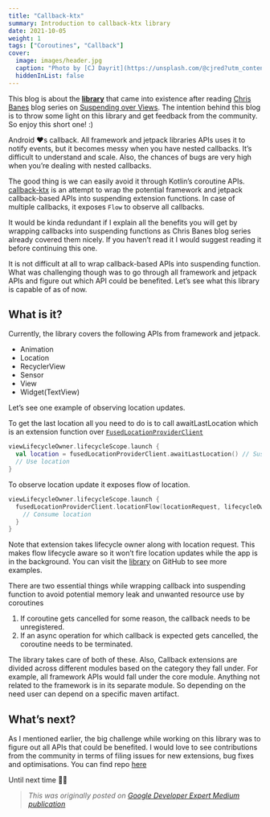 ```yaml
---
title: "Callback-ktx"
summary: Introduction to callback-ktx library
date: 2021-10-05
weight: 1
tags: ["Coroutines", "Callback"]
cover:
  image: images/header.jpg 
  caption: "Photo by [CJ Dayrit](https://unsplash.com/@cjred?utm_content=creditCopyText&utm_medium=referral&utm_source=unsplash) on [Unsplash](https://unsplash.com/photos/woman-walking-through-downstairs-xX2aYSBsyKo?utm_content=creditCopyText&utm_medium=referral&utm_source=unsplash)"
  hiddenInList: false
---
```


This blog is about the [**library**](https://github.com/sagar-viradiya/callback-ktx) that came into existence after reading [Chris Banes](https://chrisbanes.me/) blog series on [Suspending over Views](https://chris.banes.dev/suspending-views/). The intention behind this blog is to throw some light on this library and get feedback from the community. So enjoy this short one! :)

Android ❤️s callback. All framework and jetpack libraries APIs uses it to notify events, but it becomes messy when you have nested callbacks. It’s difficult to understand and scale. Also, the chances of bugs are very high when you’re dealing with nested callbacks.

The good thing is we can easily avoid it through Kotlin’s coroutine APIs. [callback-ktx](https://github.com/sagar-viradiya/callback-ktx) is an attempt to wrap the potential framework and jetpack callback-based APIs into suspending extension functions. In case of multiple callbacks, it exposes `Flow` to observe all callbacks.

It would be kinda redundant if I explain all the benefits you will get by wrapping callbacks into suspending functions as Chris Banes blog series already covered them nicely. If you haven’t read it I would suggest reading it before continuing this one.

It is not difficult at all to wrap callback-based APIs into suspending function. What was challenging though was to go through all framework and jetpack APIs and figure out which API could be benefited. Let’s see what this library is capable of as of now.

## What is it?
Currently, the library covers the following APIs from framework and jetpack.

- Animation
- Location
- RecyclerView
- Sensor
- View
- Widget(TextView)

Let’s see one example of observing location updates.

To get the last location all you need to do is to call awaitLastLocation which is an extension function over [`FusedLocationProviderClient`](https://developers.google.com/android/reference/com/google/android/gms/location/FusedLocationProviderClient)

```Kotlin
viewLifecycleOwner.lifecycleScope.launch {
  val location = fusedLocationProviderClient.awaitLastLocation() // Suspend coroutine
  // Use location
}
```

To observe location update it exposes flow of location.

```Kotlin
viewLifecycleOwner.lifecycleScope.launch {
  fusedLocationProviderClient.locationFlow(locationRequest, lifecycleOwner).collect { location ->
    // Consume location
  }
}
```

Note that extension takes lifecycle owner along with location request. This makes flow lifecycle aware so it won’t fire location updates while the app is in the background. You can visit the [library](https://github.com/sagar-viradiya/callback-ktx) on GitHub to see more examples.

There are two essential things while wrapping callback into suspending function to avoid potential memory leak and unwanted resource use by coroutines

1. If coroutine gets cancelled for some reason, the callback needs to be unregistered.
2. If an async operation for which callback is expected gets cancelled, the coroutine needs to be terminated.

The library takes care of both of these. Also, Callback extensions are divided across different modules based on the category they fall under. For example, all framework APIs would fall under the core module. Anything not related to the framework is in its separate module. So depending on the need user can depend on a specific maven artifact.

## What’s next?
As I mentioned earlier, the big challenge while working on this library was to figure out all APIs that could be benefited. I would love to see contributions from the community in terms of filing issues for new extensions, bug fixes and optimisations. You can find repo [here](https://github.com/sagar-viradiya/callback-ktx?source=post_page-----64f57b9fc6cc--------------------------------)


Until next time 👋🏻

> *This was originally posted on [Google Developer Expert Medium publication](https://medium.com/google-developer-experts/callback-ktx-64f57b9fc6cc)*